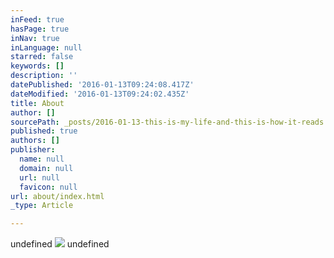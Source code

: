 ```yaml
---
inFeed: true
hasPage: true
inNav: true
inLanguage: null
starred: false
keywords: []
description: ''
datePublished: '2016-01-13T09:24:08.417Z'
dateModified: '2016-01-13T09:24:02.435Z'
title: About
author: []
sourcePath: _posts/2016-01-13-this-is-my-life-and-this-is-how-it-reads.md
published: true
authors: []
publisher:
  name: null
  domain: null
  url: null
  favicon: null
url: about/index.html
_type: Article

---
```

undefined
![](https://s3-us-west-2.amazonaws.com/the-grid-img/p/262a9ac1d5bb61d709f4a1fb20642baf81419102.png)
undefined